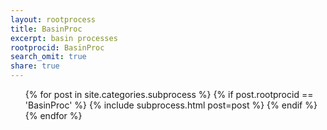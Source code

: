 ```yaml
---
layout: rootprocess
title: BasinProc
excerpt: basin processes
rootprocid: BasinProc
search_omit: true
share: true
---
```


<ul class='post-list'>
{% for post in site.categories.subprocess %}
  {% if post.rootprocid == 'BasinProc' %}
    {% include subprocess.html post=post %}
  {% endif %}
{% endfor %}
</ul>
